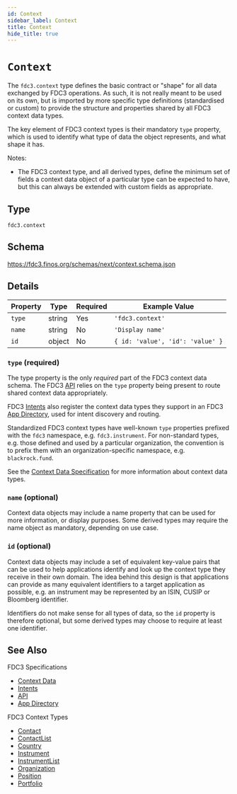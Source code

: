 ```yaml
---
id: Context
sidebar_label: Context
title: Context
hide_title: true
---
```

# `Context`

The `fdc3.context` type defines the basic contract or "shape" for all data exchanged by FDC3 operations. As such, it is not 
really meant to be used on its own, but is imported by more specific type definitions (standardised or custom) to provide
the structure and properties shared by all FDC3 context data types.

The key element of FDC3 context types is their mandatory `type` property, which is used to identify what type of data the
object represents, and what shape it has.

Notes:

- The FDC3 context type, and all derived types, define the minimum set of fields a context data object of a particular type
can be expected to have, but this can always be extended with custom fields as appropriate.

## Type

`fdc3.context`

## Schema

<https://fdc3.finos.org/schemas/next/context.schema.json>

## Details

| Property    | Type    | Required | Example Value                    |
|-------------|---------|----------|----------------------------------|
| `type`      | string  | Yes      | `'fdc3.context'`                 |
| `name`      | string  | No       | `'Display name'`                 |
| `id`        | object  | No       | `{ id: 'value', 'id': 'value' }` |

### `type` (required)

The type property is the only _required_ part of the FDC3 context data schema.
The FDC3 [API](../../api/spec) relies on the `type` property being present to route shared context data appropriately.

FDC3 [Intents](../../intents/spec) also register the context data types they support in an FDC3 [App Directory](../../app-directory/overview), used for intent discovery and routing.

Standardized FDC3 context types have well-known `type` properties prefixed with the `fdc3` namespace, e.g. `fdc3.instrument`.
For non-standard types, e.g. those defined and used by a particular organization, the convention is to prefix them with an
organization-specific namespace, e.g. `blackrock.fund`.

See the [Context Data Specification](../../context/spec) for more information about context data types.

### `name` (optional)

Context data objects may include a name property that can be used for more information, or display purposes. Some
derived types may require the name object as mandatory, depending on use case.

### `id` (optional)

Context data objects may include a set of equivalent key-value pairs that can be used to help applications
identify and look up the context type they receive in their own domain. The idea behind this design is that applications can provide as many equivalent identifiers to a target application as possible, e.g. an instrument may be represented by an ISIN, CUSIP or Bloomberg identifier.

Identifiers do not make sense for all types of data, so the `id` property is therefore optional, but some derived types may choose to require at least one identifier.

## See Also

FDC3 Specifications

- [Context Data](../../context/spec)
- [Intents](../../intents/spec)
- [API](../../api/spec)
- [App Directory](../../app-directory/spec)

FDC3 Context Types

- [Contact](Contact)
- [ContactList](ContactList)
- [Country](Country)
- [Instrument](Instrument)
- [InstrumentList](InstrumentList)
- [Organization](Organization)
- [Position](Position)
- [Portfolio](Portfolio)
